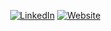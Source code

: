 <p align="center">
<a href="https://github.com/ewsc"><img src="https://komarev.com/ghpvc/?username=gthanksg&label=Visitors&color=0e75b6&style=flat" alt=""></a>
<a href="https://www.linkedin.com/in/azam-alamov/"><img src="https://img.shields.io/badge/LinkedIn-%230077B5.svg?&color=0e75b6&style=plastic-square&logo=&logoColor=white" alt="LinkedIn"></a>
<a href="https://www.linkedin.com/in/azam-alamov/"><img src="https://img.shields.io/badge/Website-%240077B.svg?&color=0e75b6&style=plastic-square&logo=&logoColor=white" alt="Website"></a>
</p>
